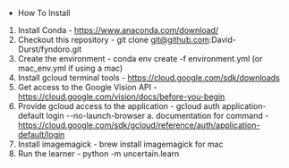 * How To Install

1. Install Conda - https://www.anaconda.com/download/
2. Checkout this repository - git clone git@github.com:David-Durst/fyndoro.git
3. Create the environment - conda env create -f environment.yml (or mac_env.yml if using a mac)
3. Install gcloud terminal tools - https://cloud.google.com/sdk/downloads
3. Get access to the Google Vision API - https://cloud.google.com/vision/docs/before-you-begin
3. Provide gcloud access to the application - gcloud auth application-default login --no-launch-browser
    a. documentation for command - https://cloud.google.com/sdk/gcloud/reference/auth/application-default/login
3. Install imagemagick - brew install imagemagick for mac
4. Run the learner - python -m uncertain.learn

